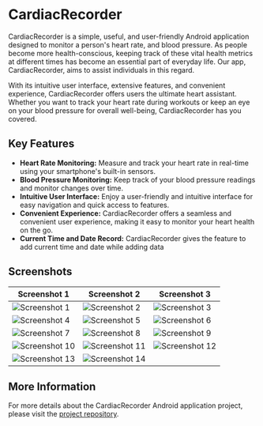 # CardiacRecorder

CardiacRecorder is a simple, useful, and user-friendly Android application designed to monitor a person's heart rate, and blood pressure. As people become more health-conscious, keeping track of these vital health metrics at different times has become an essential part of everyday life. Our app, CardiacRecorder, aims to assist individuals in this regard.

With its intuitive user interface, extensive features, and convenient experience, CardiacRecorder offers users the ultimate heart assistant. Whether you want to track your heart rate during workouts or keep an eye on your blood pressure for overall well-being, CardiacRecorder has you covered.

## Key Features

- **Heart Rate Monitoring:** Measure and track your heart rate in real-time using your smartphone's built-in sensors.
- **Blood Pressure Monitoring:** Keep track of your blood pressure readings and monitor changes over time.
- **Intuitive User Interface:** Enjoy a user-friendly and intuitive interface for easy navigation and quick access to features.
- **Convenient Experience:** CardiacRecorder offers a seamless and convenient user experience, making it easy to monitor your heart health on the go.
- **Current Time and Date Record:** CardiacRecorder gives the feature to add current time and date while adding data

## Screenshots

| Screenshot 1 | Screenshot 2 | Screenshot 3 |
| ------------ | ------------ | ------------ |
| ![Screenshot 1](https://github.com/mubtashim32/CardiacRecorder/assets/60877162/a9ee36c9-a5d2-497d-9aca-3fb7e1fb9923) | ![Screenshot 2](https://github.com/mubtashim32/CardiacRecorder/assets/60877162/79498658-94ba-4d16-94de-7cb0775e4ff8) | ![Screenshot 3](https://github.com/mubtashim32/CardiacRecorder/assets/60877162/364c27df-cbcb-4b4d-a46c-80015c21d62d) |
| ![Screenshot 4](https://github.com/mubtashim32/CardiacRecorder/assets/60877162/a639b7cc-c5d5-4052-8d79-eea11c542af6) | ![Screenshot 5](https://github.com/mubtashim32/CardiacRecorder/assets/60877162/dcb75f2b-00a8-4818-b29b-cbcc302404f0) | ![Screenshot 6](https://github.com/mubtashim32/CardiacRecorder/assets/60877162/06c2e320-d22b-41f1-9193-573b1077306c) |
| ![Screenshot 7](https://github.com/mubtashim32/CardiacRecorder/assets/60877162/00968f0a-4b75-42bf-9a9a-adfe01215d72) | ![Screenshot 8](https://github.com/mubtashim32/CardiacRecorder/assets/60877162/cf28e937-63dd-4282-b0d9-41a7330f022b) | ![Screenshot 9](https://github.com/mubtashim32/CardiacRecorder/assets/60877162/470cf4ca-330d-452b-bea9-b683d611570d) |
| ![Screenshot 10](https://github.com/mubtashim32/CardiacRecorder/assets/60877162/bf76f291-d2eb-4432-b5cc-67d39142142a) | ![Screenshot 11](https://github.com/mubtashim32/CardiacRecorder/assets/60877162/39ef6008-cbe9-49bd-a735-655b61f62b94) | ![Screenshot 12](https://github.com/mubtashim32/CardiacRecorder/assets/60877162/bf79cc85-1f35-4aae-9a94-78f7e50a1da8) |
| ![Screenshot 13](https://github.com/mubtashim32/CardiacRecorder/assets/60877162/7aa1bf3d-1e79-48f9-8d3b-77d84861a181) | ![Screenshot 14](https://github.com/mubtashim32/CardiacRecorder/assets/60877162/376816c3-285e-489f-8fb2-ab61ca7d2a10) |

## More Information

For more details about the CardiacRecorder Android application project, please visit the [project repository](https://github.com/mubtashim32/CardiacRecorder).
